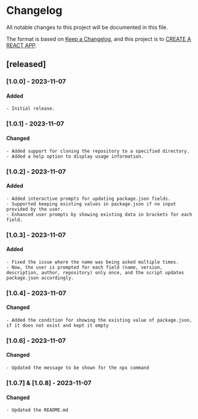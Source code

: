# Changelog

All notable changes to this project will be documented in this file.

The format is based on [Keep a Changelog](https://keepachangelog.com/en/1.0.0/),
and this project is to [CREATE A REACT APP](https://www.npmjs.com/package/create-react-ank).

## [released]

### [1.0.0] - 2023-11-07

#### Added

    - Initial release.

### [1.0.1] - 2023-11-07

#### Changed
    - Added support for cloning the repository to a specified directory.
    - Added a help option to display usage information.

### [1.0.2] - 2023-11-07

#### Added
    - Added interactive prompts for updating package.json fields.
    - Supported keeping existing values in package.json if no input provided by the user.
    - Enhanced user prompts by showing existing data in brackets for each field.

### [1.0.3] - 2023-11-07

#### Added
    - Fixed the issue where the name was being asked multiple times.
    - Now, the user is prompted for each field (name, version, description, author, repository) only once, and the script updates package.json accordingly.

### [1.0.4] - 2023-11-07

#### Changed
    - Added the condition for showing the existing value of package.json, if it does not exist and kept it empty
### [1.0.6] - 2023-11-07

#### Changed
    - Updated the message to be shown for the npx command

### [1.0.7] & [1.0.8] - 2023-11-07

#### Changed
    - Updated the README.md